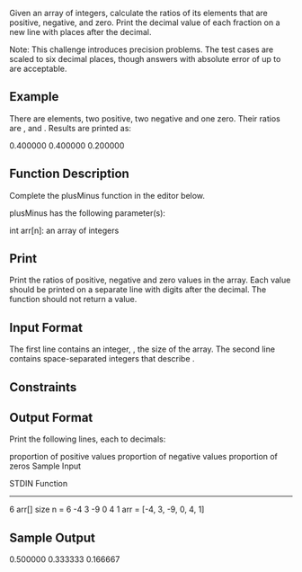 Given an array of integers, calculate the ratios of its elements that are positive, negative, and zero. Print the decimal value of each fraction on a new line with  places after the decimal.

Note: This challenge introduces precision problems. The test cases are scaled to six decimal places, though answers with absolute error of up to  are acceptable.

## Example

There are  elements, two positive, two negative and one zero. Their ratios are ,  and . Results are printed as:

0.400000
0.400000
0.200000

## Function Description

Complete the plusMinus function in the editor below.

plusMinus has the following parameter(s):

int arr[n]: an array of integers
## Print
Print the ratios of positive, negative and zero values in the array. Each value should be printed on a separate line with  digits after the decimal. The function should not return a value.

## Input Format

The first line contains an integer, , the size of the array.
The second line contains  space-separated integers that describe .

## Constraints



## Output Format

Print the following  lines, each to  decimals:

proportion of positive values
proportion of negative values
proportion of zeros
Sample Input

STDIN           Function
-----           --------
6               arr[] size n = 6
-4 3 -9 0 4 1   arr = [-4, 3, -9, 0, 4, 1]

## Sample Output

0.500000
0.333333
0.166667

